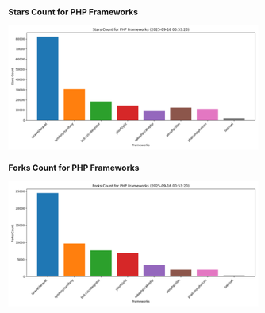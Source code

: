 ### Stars Count for PHP Frameworks

![Stars Chart](./archive/charts/20250916005320_stars_count.png)

### Forks Count for PHP Frameworks

![Forks Chart](./archive/charts/20250916005320_forks_count.png)

